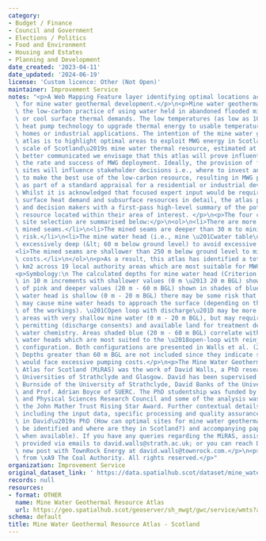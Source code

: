 ```yaml
---
category:
- Budget / Finance
- Council and Government
- Elections / Politics
- Food and Environment
- Housing and Estates
- Planning and Development
date_created: '2023-04-11'
date_updated: '2024-06-19'
license: 'Custom licence: Other (Not Open)'
maintainer: Improvement Service
notes: "<p>A Web Mapping Feature layer identifying optimal locations across Scotland\
  \ for mine water geothermal development.</p>\n<p>Mine water geothermal energy describes\
  \ the low-carbon practice of using water held in abandoned flooded mines to heat\
  \ or cool surface thermal demands. The low temperatures (as low as 10\xB0C) require\
  \ heat pump technology to upgrade thermal energy to usable temperatures for heating\
  \ homes or industrial applications. The intention of the mine water geothermal resource\
  \ atlas is to highlight optimal areas to exploit MWG energy in Scotland. If the\
  \ scale of Scotland\u2019s mine water thermal resource, estimated at 12 GW, becomes\
  \ better communicated we envisage that this atlas will prove influential for increasing\
  \ the rate and success of MWG deployment. Ideally, the provision of feasible MWG\
  \ sites will influence stakeholder decisions i.e., where to invest and develop land\
  \ to make the best use of the low-carbon resource, resulting in MWG potential included\
  \ as part of a standard appraisal for a residential or industrial development plan.\
  \ Whilst it is acknowledged that focused expert input would be required to integrate\
  \ surface heat demand and subsurface resources in detail, the atlas provides non-experts\
  \ and decision makers with a first-pass high-level summary of the potential MWG\
  \ resource located within their area of interest. </p>\n<p>The four criteria for\
  \ site selection are summarised below:</p>\n<ol>\n<li>There are more than one (overlapping)\
  \ mined seams.</li>\n<li>The mined seams are deeper than 30 m to minimise subsidence\
  \ risk.</li>\n<li>The mine water head (i.e., mine \u201Cwater table\u201D) is not\
  \ excessively deep (&lt; 60 m below ground level) to avoid excessive pumping costs.</li>\n\
  <li>The mined seams are shallower than 250 m below ground level to minimise drilling\
  \ costs.</li>\n</ol>\n<p>As a result, this atlas has identified a total of 370.3\
  \ km2 across 19 local authority areas which are most suitable for MWG development.</p>\n\
  <p>Symbology:\n The calculated depths for mine water head (Criterion 3) are mapped\
  \ in 10 m increments with shallower values (0 m \u2013 20 m BGL) shown in shades\
  \ of pink and deeper values (20 m - 60 m BGL) shown in shades of blue. Where mine\
  \ water head is shallow (0 m - 20 m BGL) there may be some risk that reinjection\
  \ may cause mine water heads to approach the surface (depending on the transmissivity\
  \ of the workings). \u201COpen loop with discharge\u201D may be more feasible for\
  \ areas with very shallow mine water (0 m - 20 m BGL), but may require additional\
  \ permitting (discharge consents) and available land for treatment depending on\
  \ water chemistry. Areas shaded blue (20 m - 60 m BGL) correlate with deeper mine\
  \ water heads which are most suited to the \u2018open-loop with reinjection\u2019\
  \ configuration. Both configurations are presented in Walls et al. (2022) - https://doi.org/10.3390/en14196215.\
  \ Depths greater than 60 m BGL are not included since they indicate situations which\
  \ would face excessive pumping costs.</p>\n<p>The Mine Water Geothermal Resource\
  \ Atlas for Scotland (MiRAS) was the work of David Walls, a PhD researcher at the\
  \ Universities of Strathclyde and Glasgow. David has been supervised by Dr Neil\
  \ Burnside of the University of Strathclyde, David Banks of the University of Glasgow\
  \ and Prof. Adrian Boyce of SUERC. The PhD studentship was funded by Engineering\
  \ and Physical Sciences Research Council and some of the analysis was funded through\
  \ the John Mather Trust Rising Star Award. Further contextual details of this work\
  \ including the input data, specific processing and quality assurance can be found\
  \ in David\u2019s PhD (How can optimal sites for mine water geothermal energy systems\
  \ be identified and where are they in Scotland?) and accompanying paper (to be shared\
  \ when available). If you have any queries regarding the MiRAS, assistance can be\
  \ provided via emails to david.walls@strath.ac.uk; or you can reach David at his\
  \ new post with TownRock Energy at david.walls@townrock.com.</p>\n<p>Contains data\
  \ from \xA9 The Coal Authority. All rights reserved.</p>"
organization: Improvement Service
original_dataset_link: ' https://data.spatialhub.scot/dataset/mine_water_geothermal_resource_atlas-is'
records: null
resources:
- format: OTHER
  name: Mine Water Geothermal Resource Atlas
  url: https://geo.spatialhub.scot/geoserver/sh_mwgt/gwc/service/wmts?authkey=b85aa063-d598-4582-8e45-e7e6048718fc
schema: default
title: Mine Water Geothermal Resource Atlas - Scotland
---
```

